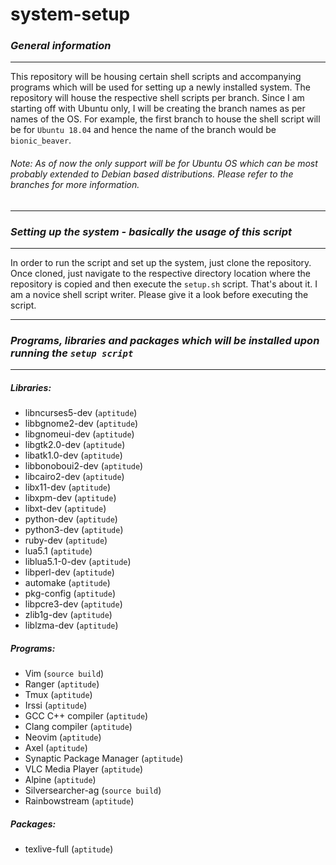 # system-setup
### *General information*
---
This repository will be housing certain shell scripts and accompanying programs which will be used for setting up a newly installed system.
The repository will house the respective shell scripts per branch. Since I am starting off with Ubuntu only, I will be creating the branch names as per names of the OS.
For example, the first branch to house the shell script will be for `Ubuntu 18.04` and hence the name of the branch would be `bionic_beaver`.
###### *Note: As of now the only support will be for Ubuntu OS which can be most probably extended to Debian based distributions. Please refer to the branches for more information.*
---
### *Setting up the system - basically the usage of this script*
---
In order to run the script and set up the system, just clone the repository. Once cloned, just navigate to the respective directory location where the repository is copied and then execute the `setup.sh` script. That's about it.
I am a novice shell script writer. Please give it a look before executing the script.

---
### *Programs, libraries and packages which will be installed upon running the `setup script`*
---
##### Libraries:
+ libncurses5-dev (`aptitude`)
+ libbgnome2-dev (`aptitude`)
+ libgnomeui-dev (`aptitude`)
+ libgtk2.0-dev (`aptitude`)
+ libatk1.0-dev (`aptitude`)
+ libbonoboui2-dev (`aptitude`)
+ libcairo2-dev (`aptitude`)
+ libx11-dev (`aptitude`)
+ libxpm-dev  (`aptitude`)
+ libxt-dev  (`aptitude`)
+ python-dev  (`aptitude`)
+ python3-dev (`aptitude`)
+ ruby-dev  (`aptitude`)
+ lua5.1  (`aptitude`)
+ liblua5.1-0-dev  (`aptitude`)
+ libperl-dev (`aptitude`)
+ automake (`aptitude`)
+ pkg-config (`aptitude`)
+ libpcre3-dev (`aptitude`)
+ zlib1g-dev (`aptitude`)
+ liblzma-dev (`aptitude`)

##### Programs:
- Vim (`source build`)
- Ranger (`aptitude`)
- Tmux (`aptitude`)
- Irssi (`aptitude`)
- GCC C++ compiler (`aptitude`)
- Clang compiler (`aptitude`)
- Neovim (`aptitude`)
- Axel (`aptitude`)
- Synaptic Package Manager (`aptitude`)
- VLC Media Player (`aptitude`)
- Alpine (`aptitude`)
- Silversearcher-ag (`source build`)
- Rainbowstream (`aptitude`)

##### Packages:
* texlive-full (`aptitude`)
